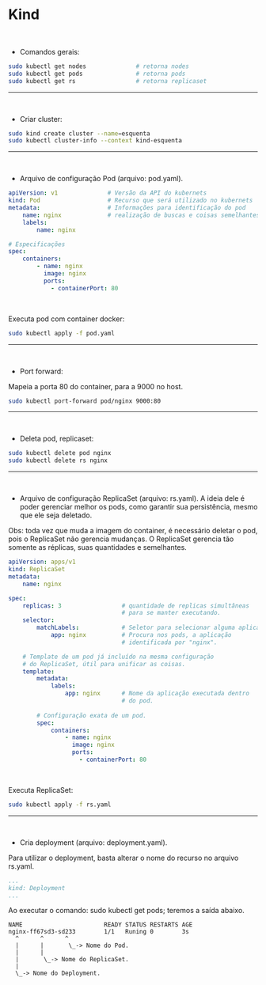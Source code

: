 
# Kind

<br>

- Comandos gerais:

```bash
sudo kubectl get nodes              # retorna nodes
sudo kubectl get pods               # retorna pods
sudo kubectl get rs                 # retorna replicaset
```

***

<br>

- Criar cluster:

```bash
sudo kind create cluster --name=esquenta
sudo kubectl cluster-info --context kind-esquenta
```

***

<br>

- Arquivo de configuração Pod (arquivo: pod.yaml).

```yaml
apiVersion: v1              # Versão da API do kubernets
kind: Pod                   # Recurso que será utilizado no kubernets
metadata:                   # Informações para identificação do pod
    name: nginx             # realização de buscas e coisas semelhantes.
    labels:
        name: nginx

# Especificações
spec:
    containers:
        - name: nginx
          image: nginx
          ports:
            - containerPort: 80
```

<br>

Executa pod com container docker:

```bash
sudo kubectl apply -f pod.yaml
```

***

<br>

- Port forward:

Mapeia a porta 80 do container, para a 9000 no host.

```bash
sudo kubectl port-forward pod/nginx 9000:80
```

***

<br>

- Deleta pod, replicaset:

```bash
sudo kubectl delete pod nginx
sudo kubectl delete rs nginx
```

***

<br>

- Arquivo de configuração ReplicaSet (arquivo: rs.yaml). A ideia dele é poder gerenciar melhor os pods, como garantir sua persistência, mesmo que ele seja deletado.

Obs: toda vez que muda a imagem do container, é necessário deletar o pod, pois o ReplicaSet não gerencia mudanças. O ReplicaSet gerencia tão somente as réplicas, suas quantidades e semelhantes.

```yaml
apiVersion: apps/v1 
kind: ReplicaSet
metadata:
    name: nginx 

spec:
    replicas: 3                 # quantidade de replicas simultâneas
                                # para se manter executando.
    selector:
        matchLabels:            # Seletor para selecionar alguma aplicação.
            app: nginx          # Procura nos pods, a aplicação
                                # identificada por "nginx".

    # Template de um pod já incluído na mesma configuração
    # do ReplicaSet, útil para unificar as coisas.
    template:
        metadata:
            labels:
                app: nginx      # Nome da aplicação executada dentro
                                # do pod.
        
        # Configuração exata de um pod.
        spec:
            containers:
                - name: nginx
                  image: nginx
                  ports:
                    - containerPort: 80
```

<br>

Executa ReplicaSet:

```bash
sudo kubectl apply -f rs.yaml
```

***

<br>

- Cria deployment (arquivo: deployment.yaml).

Para utilizar o deployment, basta alterar o nome do recurso no arquivo rs.yaml.

```yaml
...
kind: Deployment
...
```

Ao executar o comando: sudo kubectl get pods; teremos a saída abaixo.

```
NAME                       READY STATUS RESTARTS AGE
nginx-ff67sd3-sd233        1/1   Runing 0        3s
  ^      ^      ^
  |      |       \_-> Nome do Pod.
  |      |
  |       \_-> Nome do ReplicaSet.
  |
  \_-> Nome do Deployment.
```



